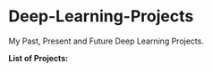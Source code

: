 # Deep-Learning-Projects
My Past, Present and Future Deep Learning Projects.

**List of Projects:**

